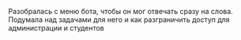 Разобралась с меню бота, чтобы он мог отвечать сразу на слова.
Подумала над задачами для него и как разграничить доступ для администрации и студентов
